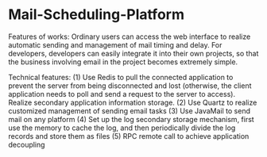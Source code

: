 # Mail-Scheduling-Platform

Features of works:
Ordinary users can access the web interface to realize automatic sending and management of mail timing and delay.
For developers, developers can easily integrate it into their own projects, so that the business involving email in the project becomes extremely simple.

Technical features:
(1) Use Redis to pull the connected application to prevent the server from being disconnected and lost (otherwise, the client application needs to poll and send a request to the server to access). Realize secondary application information storage.
(2) Use Quartz to realize customized management of sending email tasks
(3) Use JavaMail to send mail on any platform
(4) Set up the log secondary storage mechanism, first use the memory to cache the log, and then periodically divide the log records and store them as files
(5) RPC remote call to achieve application decoupling

